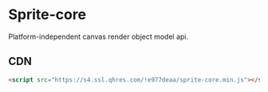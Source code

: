 # Sprite-core

Platform-independent canvas render object model api.

## CDN

```html
<script src="https://s4.ssl.qhres.com/!e977deaa/sprite-core.min.js"></script>
```
